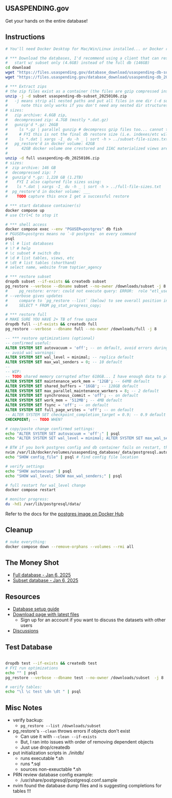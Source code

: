 ## USASPENDING.gov

Get your hands on the entire database!

## Instructions

```sh
# You'll need Docker Desktop for Mac/Win/Linux installed... or Docker running somewhere.

# *** Download the databases, I'd recommend using a client that can resume on failure... or just wget it
#   start w/ subset only (4.6GB) instead of the full db (146GB)
cd download
wget "https://files.usaspending.gov/database_download/usaspending-db-subset_20250106.zip"
wget "https://files.usaspending.gov/database_download/usaspending-db_20250106.zip"

# *** Extract zips
# the zip files exist as a container (the files are gzip compressed inside)
unzip -j -d subset usaspending-db-subset_20250106.zip
#   -j means strip all nested paths and put all files in one dir (-d subset)
#      note this only works if you don't need any nested dir structures
# sizes:
#   zip archive: 4.6GB zip, 
#   decompressed zip: 4.7GB (mostly *.dat.gz) 
#   gunzip'd *.gz: 26GB  
#     ls *.gz | parallel gunzip # decompress gzip files too... cannot trust gunzip -l b/c of int32 size issue
#     # FYI this is not the final db restore size (i.e. indexes/etc will take up space)
#     ls *.dat | xargs -I_ du -h _ | sort -h > ../subset-file-sizes.txt
#   pg_restore'd in docker volume: 42GB
#      42GB docker volume one crestored and IIAC materialized views are rebuilt/ing
#
unzip -d full usaspending-db_20250106.zip 
# sizes:
#  zip archive: 146 GB
#  decompressed zip: ?
#  gunzip'd *.gz: 1,228 GB (1.2TB)
#    FYI I also captured file sizes using:
#    ls *.dat | xargs -I_ du -h _ | sort -h > ../full-file-sizes.txt
#  pg_restore'd in docker volume: ___
#    TODO capture this once I get a successful restore

# *** start database container(s)
docker compose up
# use Ctrl+C to stop it

# *** shell access
docker compose exec --env "PGUSER=postgres" db fish
# PGUSER=postgres means no `-U postgres` on every command
psql
# \l # list databases
# \? # help
# \c subset # switch dbs
# \d # list tables, views, etc
# \dt # list tables (shorthand)
# select name, website from toptier_agency

# *** restore subset
dropdb subset --if-exists && createdb subset 
pg_restore --verbose --dbname subset --no-owner /downloads/subset -j 8 # --no-owner b/c everything was marked owned by etl_user, else get error:
#     pg_restore: error: could not execute query: ERROR:  role "etl_user" does not exist
# --verbose gives updates 
#     compare to `pg_restore --list` (below) to see overall position in restore
#     SELECT * FROM pg_stat_progress_copy;

# *** restore full
# MAKE SURE YOU HAVE 2+ TB of free space
dropdb full --if-exists && createdb full 
pg_restore --verbose --dbname full --no-owner /downloads/full -j 8
```
```sql
-- *** restore optimizations (optional)
-- confirmed useful:
ALTER SYSTEM SET autovacuum = 'off'; -- on default, avoid errors during restore
-- avoid wal warnings:
ALTER SYSTEM SET wal_level = minimal; -- replica default
ALTER SYSTEM SET max_wal_senders = 0; -- 10 default
--
-- WIP:
-- TODO shared memory corrupted after 610GB... I have enough data to play for now...
ALTER SYSTEM SET maintenance_work_mem = '12GB'; -- 64MB default
ALTER SYSTEM SET shared_buffers = '16GB'; -- 128GB default
ALTER SYSTEM SET max_parallel_maintenance_workers = 8; -- 2 default
ALTER SYSTEM SET synchronous_commit = 'off'; -- on default
ALTER SYSTEM SET work_mem = '512MB'; -- 4MB default
ALTER SYSTEM SET fsync = 'off'; -- on default
ALTER SYSTEM SET full_page_writes = 'off'; -- on default
-- ALTER SYSTEM SET checkpoint_completion_target = 0.9; -- 0.9 default (so don't need to change this unless using a diff value)
CHECKPOINT; -- TODO WHEN?
```

```sh
# copy/paste change confirmed settings:
echo "ALTER SYSTEM SET autovacuum = 'off';" | psql
echo "ALTER SYSTEM SET wal_level = minimal; ALTER SYSTEM SET max_wal_senders = 0; " | psql 

# BTW if you bork postgres config and db container fails on restart, then on container host edit the config:
nvim /var/lib/docker/volumes/usaspending_database/_data/postgresql.auto.conf
echo "SHOW config_file" | psql # find config file location

# verify settings
echo "SHOW autovacuum" | psql
echo "SHOW wal_level; SHOW max_wal_senders;" | psql

# full restart for wal_level change
docker compose restart

# monitor progress:
du -hd1 /var/lib/postgresql/data/
```

Refer to the docs for the [postgres image on Docker Hub](https://hub.docker.com/_/postgres) 

## Cleanup

```sh
# nuke everything:
docker compose down --remove-orphans --volumes --rmi all
```

## The Money Shot

- [Full database - Jan 6, 2025](https://files.usaspending.gov/database_download/usaspending-db_20250106.zip)
- [Subset database - Jan 6, 2025](https://files.usaspending.gov/database_download/usaspending-db-subset_20250106.zip)

## Resources

- [Database setup guide](https://files.usaspending.gov/database_download/usaspending-db-setup.pdf)
- [Download page with latest files](https://onevoicecrm.my.site.com/usaspending/s/database-download)
  - Sign up for an account if you want to discuss the datasets with other users
- [Discussions](https://onevoicecrm.my.site.com/usaspending/s/)

## Test Database

```sh

dropdb test --if-exists && createdb test 
# FYI run optimizations 
echo "" | psql 
pg_restore --verbose --dbname test --no-owner /downloads/subset  -j 8

# verify tables:
echo "\l \c test \dn \dt " | psql 
```

## Misc Notes

- verify backup:
    - `pg_restore --list /downloads/subset` 
- pg_restore's `--clean` throws errors if objects don't exist
    - Can use it with `--clean --if-exists`
    - But, I ran into issues with order of removing dependent objects
    - Just use drop/createdb
- put initialization scripts in ./initdb/
    - runs executable *.sh 
    - runs *.sql
    - sources non-exeuctable *.sh
- PRN review database config example:
    - /usr/share/postgresql/postgresql.conf.sample
- nvim found the database dump files and is suggesting completions for tables !!! 

